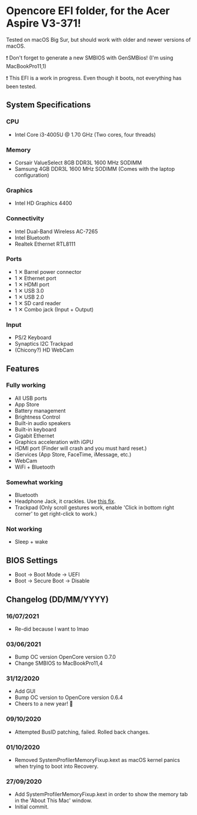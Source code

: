 # Opencore EFI folder, for the Acer Aspire V3-371!

Tested on macOS Big Sur, but should work with older and newer versions of macOS.

:exclamation: Don't forget to generate a new SMBIOS with GenSMBios! (I'm using MacBookPro11,1)

:exclamation: This EFI is a work in progress. Even though it boots, not everything has been tested.

## System Specifications

### CPU
* Intel Core i3-4005U @ 1.70 GHz (Two cores, four threads)
### Memory
* Corsair ValueSelect 8GB DDR3L 1600 MHz SODIMM
* Samsung 4GB DDR3L 1600 MHz SODIMM (Comes with the laptop configuration)
### Graphics
* Intel HD Graphics 4400
### Connectivity
* Intel Dual-Band Wireless AC-7265
* Intel Bluetooth
* Realtek Ethernet RTL8111
### Ports
* 1 ✕ Barrel power connector
* 1 ✕ Ethernet port
* 1 ✕ HDMI port
* 1 ✕ USB 3.0
* 1 ✕ USB 2.0
* 1 ✕ SD card reader
* 1 ✕ Combo jack (Input + Output)
### Input
* PS/2 Keyboard
* Synaptics I2C Trackpad
* (Chicony?) HD WebCam


## Features


### Fully working
* All USB ports
* App Store
* Battery management
* Brightness Control
* Built-in audio speakers
* Built-in keyboard
* Gigabit Ethernet
* Graphics acceleration with iGPU
* HDMI port (Finder will crash and you must hard reset.)
* iServices (App Store, FaceTime, iMessage, etc.)
* WebCam
* WiFi + Bluetooth

### Somewhat working
* Bluetooth
* Headphone Jack, it crackles. Use [this fix](https://elitemacx86.com/threads/audio-distortion-when-using-headphones-on-laptops-clover-opencore.185/).
* Trackpad (Only scroll gestures work, enable 'Click in bottom right corner' to get right-click to work.)
### Not working
* Sleep + wake

## BIOS Settings


* Boot → Boot Mode → UEFI
* Boot → Secure Boot → Disable


## Changelog (DD/MM/YYYY)

### 16/07/2021
* Re-did because I want to lmao

### 03/06/2021
* Bump OC version OpenCore version 0.7.0
* Change SMBIOS to MacBookPro11,4

### 31/12/2020
* Add GUI
* Bump OC version to OpenCore version 0.6.4
* Cheers to a new year! 🥂

### 09/10/2020
* Attempted BusID patching, failed. Rolled back changes.

### 01/10/2020
* Removed SystemProfilerMemoryFixup.kext as macOS kernel panics when trying to boot into Recovery.

### 27/09/2020
* Add SystemProfilerMemoryFixup.kext in order to show the memory tab in the 'About This Mac' window.
* Initial commit.
